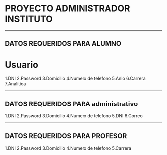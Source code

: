 # PROYECTO ADMINISTRADOR INSTITUTO 
---
## DATOS REQUERIDOS PARA ALUMNO

# **Usuario**
1.DNI 
2.Password
3.Domicilio
4.Numero de telefono
5.Anio
6.Carrera
7.Analitica

---
## DATOS REQUERIDOS PARA administrativo
1.DNI 
2.Password
3.Domicilio
4.Numero de telefono
5.DNI 
6.Correo


---
## DATOS REQUERIDOS PARA PROFESOR

1.DNI 
2.Password
3.Domicilio
4.Numero de telefono
5.Carrera 